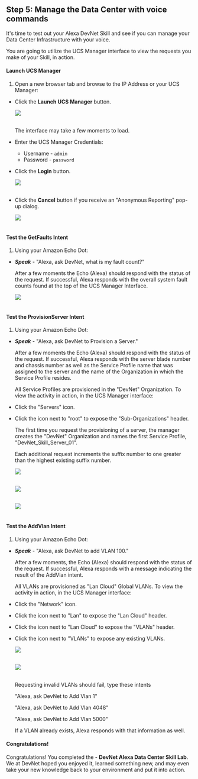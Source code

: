 ## Step 5: Manage the Data Center with voice commands

It's time to test out your Alexa DevNet Skill and see if you can manage your Data Center Infrastructure with your voice.

You are going to utilize the UCS Manager interface to view the requests you make of your Skill, in action.

#### Launch UCS Manager
1. Open a new browser tab and browse to the IP Address or your UCS Manager:

  - Click the **Launch UCS Manager** button.

      ![](assets/images/image-49.jpg)<br/><br/>

    The interface may take a few moments to load.

  - Enter the UCS Manager Credentials:

    - Username - `admin`
    - Password - `password`

  - Click the **Login** button.

      ![](assets/images/image-50.jpg)<br/><br/>

  - Click the **Cancel** button if you receive an "Anonymous Reporting" pop-up dialog.

      ![](assets/images/image-51.jpg)<br/><br/>

#### Test the GetFaults Intent
1. Using your Amazon Echo Dot:

  - ***Speak*** - "Alexa, ask DevNet, what is my fault count?"

    After a few moments the Echo (Alexa) should respond with the status of the request. If successful, Alexa responds with the overall system fault counts found at the top of the UCS Manager Interface.

      ![](assets/images/image-52.jpg)<br/><br/>

#### Test the ProvisionServer Intent
1. Using your Amazon Echo Dot:

  - ***Speak*** - "Alexa, ask DevNet to Provision a Server."

    After a few moments the Echo (Alexa) should respond with the status of the request. If successful, Alexa responds with the server blade number and chassis number as well as the Service Profile name that was assigned to the server and the name of the Organization in which the Service Profile resides.

    All Service Profiles are provisioned in the "DevNet" Organization. To view the activity in action, in the UCS Manager interface:

  - Click the "Servers" icon.

  - Click the icon next to "root" to expose the "Sub-Organizations" header.

    The first time you request the provisioning of a server, the manager creates the "DevNet" Organization and names the first Service Profile, "DevNet_Skill_Server_01".

    Each additional request increments the suffix number to one greater than the highest existing suffix number.

    ![](assets/images/image-55.jpg)<br/><br/>

    ![](assets/images/image-56.jpg)<br/><br/>

    ![](assets/images/image-57.jpg)<br/><br/>

#### Test the AddVlan Intent
1. Using your Amazon Echo Dot:

  - ***Speak*** - "Alexa, ask DevNet to add VLAN 100."

    After a few moments, the Echo (Alexa) should respond with the status of the request. If successful, Alexa responds with a message indicating the result of the AddVlan intent.

      All VLANs are provisioned as "Lan Cloud" Global VLANs. To view the activity in action, in the UCS Manager interface:

  - Click the "Network" icon.

  - Click the icon next to "Lan" to expose the "Lan Cloud" header.

  - Click the icon next to "Lan Cloud" to expose the "VLANs" header.

  - Click the icon next to "VLANs" to expose any existing VLANs.

    ![](assets/images/image-58.jpg)<br/><br/>

    ![](assets/images/image-59.jpg)<br/><br/>

    Requesting invalid VLANs should fail, type these intents

    "Alexa, ask DevNet to Add Vlan 1"

    "Alexa, ask DevNet to Add Vlan 4048"

    "Alexa, ask DevNet to Add Vlan 5000"

    If a VLAN already exists, Alexa responds with that information as well.


#### Congratulations!
Congratulations! You completed the - **DevNet Alexa Data Center Skill Lab**. We at DevNet hoped you enjoyed it, learned something new, and may even take your new knowledge back to your environment and put it into action.
